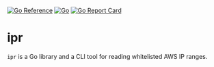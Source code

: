 [![Go Reference](https://pkg.go.dev/badge/github.com/qba73/ipr.svg)](https://pkg.go.dev/github.com/qba73/ipr)
[![Go](https://github.com/qba73/ipr/actions/workflows/go.yml/badge.svg)](https://github.com/qba73/ipr/actions/workflows/go.yml)
[![Go Report Card](https://goreportcard.com/badge/github.com/qba73/ipr)](https://goreportcard.com/report/github.com/qba73/ipr)

# ipr

`ipr` is a Go library and a CLI tool for reading whitelisted AWS IP ranges.
